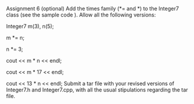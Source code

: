 Assignment 6 (optional)
Add the times family (*= and *) to the Integer7 class (see the sample code ).  Allow all the following versions:

Integer7 m(3), n(5);

m *= n;

n *= 3;

cout << m * n << endl;

cout << m * 17 << endl;

cout << 13 * n << endl; Submit a tar file with your revised versions of Integer7.h and Integer7.cpp, with all the usual stipulations regarding the tar file.
